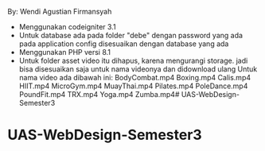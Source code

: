 By: Wendi Agustian Firmansyah
- Menggunakan codeigniter 3.1
- Untuk database ada pada folder "debe" dengan password yang ada pada application config disesuaikan dengan database yang ada
- Menggunakan PHP versi 8.1
- Untuk folder asset video itu dihapus, karena mengurangi storage. jadi bisa disesuaikan saja untuk nama videonya dan didownload ulang
Untuk nama video ada dibawah ini:
BodyCombat.mp4
Boxing.mp4
Calis.mp4
HIIT.mp4
MicroGym.mp4
MuayThai.mp4
Pilates.mp4
PoleDance.mp4
PoundFit.mp4
TRX.mp4
Yoga.mp4
Zumba.mp4# UAS-WebDesign-Semester3
# UAS-WebDesign-Semester3
